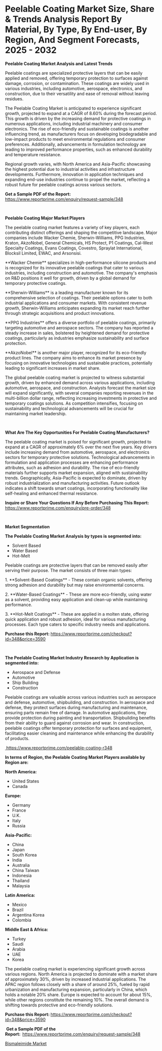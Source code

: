 <p><h1>Peelable Coating Market Size, Share & Trends Analysis Report By Material, By Type, By End-user, By Region, And Segment Forecasts, 2025 - 2032</h1></p><p><strong>Peelable Coating Market Analysis and Latest Trends</strong></p>
<p><p>Peelable coatings are specialized protective layers that can be easily applied and removed, offering temporary protection to surfaces against damage, corrosion, or contamination. These coatings are widely used in various industries, including automotive, aerospace, electronics, and construction, due to their versatility and ease of removal without leaving residues. </p><p>The Peelable Coating Market is anticipated to experience significant growth, projected to expand at a CAGR of 8.60% during the forecast period. This growth is driven by the increasing demand for protective coatings in numerous applications, including industrial machinery and consumer electronics. The rise of eco-friendly and sustainable coatings is another influencing trend, as manufacturers focus on developing biodegradable and low-impact products to meet environmental regulations and consumer preferences. Additionally, advancements in formulation technology are leading to improved performance properties, such as enhanced durability and temperature resistance. </p><p>Regional growth varies, with North America and Asia-Pacific showcasing the highest potential due to industrial activities and infrastructure developments. Furthermore, innovation in application techniques and expanding end-use industries continue to propel the market, reflecting a robust future for peelable coatings across various sectors.</p></p>
<p><strong>Get a Sample PDF of the Report:&nbsp;</strong> <a href="https://www.reportprime.com/enquiry/request-sample/348?utm_campaign=3202&utm_medium=2&utm_source=Github&utm_content=ia&utm_term=18032025&utm_id=peelable-coating">https://www.reportprime.com/enquiry/request-sample/348</a></p>
<p>&nbsp;</p>
<p><strong>Peelable Coating Major Market Players</strong></p>
<p><p>The peelable coating market features a variety of key players, each contributing distinct offerings and shaping the competitive landscape. Major companies include Wacker Chemie, Sherwin-Williams, PPG Industries, Kraton, AkzoNobel, General Chemicals, HS Protect, P1 Coatings, Cal-West Specialty Coatings, Evans Coatings, Covestro, Spraylat International, Blocksil Limited, EWAC, and Arsonsisi.</p><p>**Wacker Chemie** specializes in high-performance silicone products and is recognized for its innovative peelable coatings that cater to various industries, including construction and automotive. The company's emphasis on R&D positions it well for growth, driven by a global demand for temporary protective coatings.</p><p>**Sherwin-Williams** is a leading manufacturer known for its comprehensive selection of coatings. Their peelable options cater to both industrial applications and consumer markets. With consistent revenue growth, Sherwin-Williams anticipates expanding its market reach further through strategic acquisitions and product innovations.</p><p>**PPG Industries** offers a diverse portfolio of peelable coatings, primarily targeting automotive and aerospace sectors. The company has reported a steady increase in sales, bolstered by heightened demand for protective coatings, particularly as industries emphasize sustainability and surface protection.</p><p>**AkzoNobel** is another major player, recognized for its eco-friendly product lines. The company aims to enhance its market presence by focusing on innovative technologies and sustainable practices, potentially leading to significant increases in market share.</p><p>The global peelable coating market is projected to witness substantial growth, driven by enhanced demand across various applications, including automotive, aerospace, and construction. Analysts forecast the market size will expand significantly, with several companies reporting revenues in the multi-billion dollar range, reflecting increasing investments in protective and temporary coatings solutions. As competition intensifies, focusing on sustainability and technological advancements will be crucial for maintaining market leadership.</p></p>
<p>&nbsp;</p>
<p><strong>What Are The Key Opportunities For Peelable Coating Manufacturers?</strong></p>
<p><p>The peelable coating market is poised for significant growth, projected to expand at a CAGR of approximately 6% over the next five years. Key drivers include increasing demand from automotive, aerospace, and electronics sectors for temporary protective solutions. Technological advancements in formulation and application processes are enhancing performance attributes, such as adhesion and durability. The rise of eco-friendly materials further supports market expansion, aligned with sustainability trends. Geographically, Asia-Pacific is expected to dominate, driven by robust industrialization and manufacturing activities. Future outlook indicates a shift towards smart coatings, incorporating functionality like self-healing and enhanced thermal resistance.</p></p>
<p><strong>Inquire or Share Your Questions If Any Before Purchasing This Report:</strong> <a href="https://www.reportprime.com/enquiry/pre-order/348?utm_campaign=3202&utm_medium=2&utm_source=Github&utm_content=ia&utm_term=18032025&utm_id=peelable-coating">https://www.reportprime.com/enquiry/pre-order/348</a></p>
<p>&nbsp;</p>
<p><strong>Market Segmentation</strong></p>
<p><strong>The Peelable Coating Market Analysis by types is segmented into:</strong></p>
<p><ul><li>Solvent Based</li><li>Water Based</li><li>Hot-Melt</li></ul></p>
<p><p>Peelable coatings are protective layers that can be removed easily after serving their purpose. The market consists of three main types: </p><p>1. **Solvent-Based Coatings** - These contain organic solvents, offering strong adhesion and durability but may raise environmental concerns.</p><p>2. **Water-Based Coatings** - These are more eco-friendly, using water as a solvent, providing easy application and clean-up while maintaining performance.</p><p>3. **Hot-Melt Coatings** - These are applied in a molten state, offering quick application and robust adhesion, ideal for various manufacturing processes. Each type caters to specific industry needs and applications.</p></p>
<p><strong>Purchase this Report:&nbsp;</strong><a href="https://www.reportprime.com/checkout?id=348&price=3590&utm_campaign=3202&utm_medium=2&utm_source=Github&utm_content=ia&utm_term=18032025&utm_id=peelable-coating">https://www.reportprime.com/checkout?id=348&price=3590</a></p>
<p>&nbsp;</p>
<p><strong>The Peelable Coating Market Industry Research by Application is segmented into:</strong></p>
<p><ul><li>Aerospace and Defense</li><li>Automotive</li><li>Ship Building</li><li>Construction</li></ul></p>
<p><p>Peelable coatings are valuable across various industries such as aerospace and defense, automotive, shipbuilding, and construction. In aerospace and defense, they protect surfaces during manufacturing and maintenance, ensuring parts remain free of damage. In automotive applications, they provide protection during painting and transportation. Shipbuilding benefits from their ability to guard against corrosion and wear. In construction, peelable coatings offer temporary protection for surfaces and equipment, facilitating easier cleaning and maintenance while enhancing the durability of products.</p></p>
<p><a href="https://www.reportprime.com/peelable-coating-r348?utm_campaign=3202&utm_medium=2&utm_source=Github&utm_content=ia&utm_term=18032025&utm_id=peelable-coating">&nbsp;https://www.reportprime.com/peelable-coating-r348</a></p>
<p><strong>In terms of Region, the Peelable Coating Market Players available by Region are:</strong></p>
<p>
    <p> <strong> North America: </strong>
        <ul>
            <li>United States</li>
            <li>Canada</li>
        </ul>
        </p> 
    <p> <strong> Europe: </strong>
        <ul>
            <li>Germany</li>
            <li>France</li>
            <li>U.K.</li>
            <li>Italy</li>
            <li>Russia</li>
        </ul>
        </p> 
    <p> <strong> Asia-Pacific: </strong>
        <ul>
            <li>China</li>
            <li>Japan</li>
            <li>South Korea</li>
            <li>India</li>
            <li>Australia</li>
            <li>China Taiwan</li>
            <li>Indonesia</li>
            <li>Thailand</li>
            <li>Malaysia</li>
        </ul>
        </p> 
    <p> <strong> Latin America: </strong>
        <ul>
            <li>Mexico</li>
            <li>Brazil</li>
            <li>Argentina Korea</li>
            <li>Colombia</li>
        </ul>
        </p> 
    <p> <strong> Middle East & Africa: </strong>
        <ul>
            <li>Turkey</li>
            <li>Saudi</li>
            <li>Arabia</li>
            <li>UAE</li>
            <li>Korea</li>
        </ul>
    </p>
    </p>
<p><p>The peelable coating market is experiencing significant growth across various regions. North America is projected to dominate with a market share of approximately 30%, driven by increased industrial applications. The APAC region follows closely with a share of around 25%, fueled by rapid urbanization and manufacturing expansion, particularly in China, which holds a notable 20% share. Europe is expected to account for about 15%, while other regions constitute the remaining 10%. The overall demand is shifting towards protective and eco-friendly solutions.</p></p>
<p><strong>Purchase this Report: </strong><a href="https://www.reportprime.com/checkout?id=348&price=3590&utm_campaign=3202&utm_medium=2&utm_source=Github&utm_content=ia&utm_term=18032025&utm_id=peelable-coating">https://www.reportprime.com/checkout?id=348&price=3590</a></p>
<p>&nbsp;<strong>Get a Sample PDF of the Report:&nbsp;&nbsp;</strong><a href="https://www.reportprime.com/enquiry/request-sample/348?utm_campaign=3202&utm_medium=2&utm_source=Github&utm_content=ia&utm_term=18032025&utm_id=peelable-coating">https://www.reportprime.com/enquiry/request-sample/348</a></p>
<p><strong></strong></p>
<p><p><a href="https://github.com/doljanzwald/Market-Research-Report-List-1/blob/main/bismaleimide-market.md?utm_campaign=3202&utm_medium=2&utm_source=Github&utm_content=ia&utm_term=18032025&utm_id=peelable-coating">Bismaleimide Market</a></p></p>